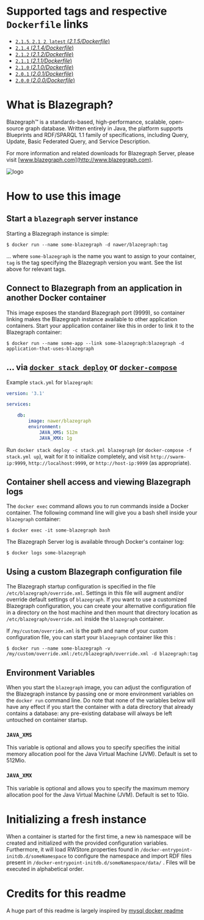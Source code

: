 
# Supported tags and respective `Dockerfile` links

-	[`2.1.5`, `2.1`, `2`, `latest` (*2.1.5/Dockerfile*)](https://github.com/nawerprod/docker-blazegraph/blob/master/2.1.5/Dockerfile)
-	[`2.1.4` (*2.1.4/Dockerfile*)](https://github.com/nawerprod/docker-blazegraph/blob/master/2.1.4/Dockerfile)
-	[`2.1.2` (*2.1.2/Dockerfile*)](https://github.com/nawerprod/docker-blazegraph/blob/master/2.1.2/Dockerfile)
-	[`2.1.1` (*2.1.1/Dockerfile*)](https://github.com/nawerprod/docker-blazegraph/blob/master/2.1.1/Dockerfile)
-	[`2.1.0` (*2.1.0/Dockerfile*)](https://github.com/nawerprod/docker-blazegraph/blob/master/2.1.0/Dockerfile)
-	[`2.0.1` (*2.0.1/Dockerfile*)](https://github.com/nawerprod/docker-blazegraph/blob/master/2.0.1/Dockerfile)
-	[`2.0.0` (*2.0.0/Dockerfile*)](https://github.com/nawerprod/docker-blazegraph/blob/master/2.0.0/Dockerfile)

# What is Blazegraph?

Blazegraph™ is a standards-based, high-performance, scalable, open-source graph database. Written entirely in Java, the platform supports Blueprints and RDF/SPARQL 1.1 family of specifications, including Query, Update, Basic Federated Query, and Service Description.

For more information and related downloads for Blazegraph Server, please visit [www.blazegraph.com](http://www.blazegraph.com).

![logo](https://github.com/nawerprod/docker-blazegraph/blob/master/docs/logo.png?raw=true)

# How to use this image

## Start a `blazegraph` server instance

Starting a Blazegraph instance is simple:

```console
$ docker run --name some-blazegraph -d nawer/blazegraph:tag
```

... where `some-blazegraph` is the name you want to assign to your container, `tag` is the tag specifying the Blazegraph version you want. See the list above for relevant tags.

## Connect to Blazegraph from an application in another Docker container

This image exposes the standard Blazegraph port (9999), so container linking makes the Blazegraph instance available to other application containers. Start your application container like this in order to link it to the Blazegraph container:

```console
$ docker run --name some-app --link some-blazegraph:blazegraph -d application-that-uses-blazegraph
```

## ... via [`docker stack deploy`](https://docs.docker.com/engine/reference/commandline/stack_deploy/) or [`docker-compose`](https://github.com/docker/compose)

Example `stack.yml` for `blazegraph`:

```yaml
version: '3.1'

services:

    db:
        image: nawer/blazegraph
        environment:
            JAVA_XMS: 512m
            JAVA_XMX: 1g

```

<!-- [![Try in PWD](https://github.com/play-with-docker/stacks/raw/cff22438cb4195ace27f9b15784bbb497047afa7/assets/images/button.png)](http://play-with-docker.com?stack=https://raw.githubusercontent.com/docker-library/docs/96c08fac215f64844b9db61038a571b86534a12b/mysql/stack.yml) -->

Run `docker stack deploy -c stack.yml blazegraph` (or `docker-compose -f stack.yml up`), wait for it to initialize completely, and visit `http://swarm-ip:9999`, `http://localhost:9999`, or `http://host-ip:9999` (as appropriate).

## Container shell access and viewing Blazegraph logs

The `docker exec` command allows you to run commands inside a Docker container. The following command line will give you a bash shell inside your `blazegraph` container:

```console
$ docker exec -it some-blazegraph bash
```

The Blazegraph Server log is available through Docker's container log:

```console
$ docker logs some-blazegraph
```

## Using a custom Blazegraph configuration file

The Blazegraph startup configuration is specified in the file `/etc/blazegraph/override.xml`. Settings in this file will augment and/or override default settings of `blazegraph`. If you want to use a customized Blazegraph configuration, you can create your alternative configuration file in a directory on the host machine and then mount that directory location as `/etc/blazegraph/override.xml` inside the `blazegraph` container.

If `/my/custom/override.xml` is the path and name of your custom configuration file, you can start your `blazegraph` container like this :

```console
$ docker run --name some-blazegraph -v /my/custom/override.xml:/etc/blazegraph/override.xml -d blazegraph:tag
```

## Environment Variables

When you start the `blazegraph` image, you can adjust the configuration of the Blazegraph instance by passing one or more environment variables on the `docker run` command line. Do note that none of the variables below will have any effect if you start the container with a data directory that already contains a database: any pre-existing database will always be left untouched on container startup.

### `JAVA_XMS`

This variable is optional and allows you to specify specifies the initial memory allocation pool for the Java Virtual Machine (JVM). Default is set to 512Mio.

### `JAVA_XMX`

This variable is optional and allows you to specify the maximum memory allocation pool for the Java Virtual Machine (JVM). Default is set to 1Gio.

# Initializing a fresh instance

When a container is started for the first time, a new `kb` namespace will be created and initialized with the provided configuration variables.
Furthermore, it will load RWStore.properties found in `/docker-entrypoint-initdb.d/someNamespace` to configure the namespace and import RDF files
present in `/docker-entrypoint-initdb.d/someNamespace/data/`  . Files will be executed in alphabetical order.

# Credits for this readme

A huge part of this readme is largely inspired by [mysql docker readme](https://hub.docker.com/_/mysql/)